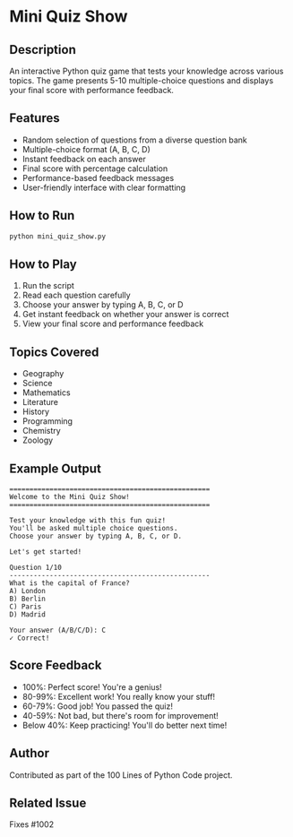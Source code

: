 # Mini Quiz Show

## Description
An interactive Python quiz game that tests your knowledge across various topics. The game presents 5-10 multiple-choice questions and displays your final score with performance feedback.

## Features
- Random selection of questions from a diverse question bank
- Multiple-choice format (A, B, C, D)
- Instant feedback on each answer
- Final score with percentage calculation
- Performance-based feedback messages
- User-friendly interface with clear formatting

## How to Run
```bash
python mini_quiz_show.py
```

## How to Play
1. Run the script
2. Read each question carefully
3. Choose your answer by typing A, B, C, or D
4. Get instant feedback on whether your answer is correct
5. View your final score and performance feedback

## Topics Covered
- Geography
- Science
- Mathematics
- Literature
- History
- Programming
- Chemistry
- Zoology

## Example Output
```
==================================================
Welcome to the Mini Quiz Show!
==================================================

Test your knowledge with this fun quiz!
You'll be asked multiple choice questions.
Choose your answer by typing A, B, C, or D.

Let's get started!

Question 1/10
--------------------------------------------------
What is the capital of France?
A) London
B) Berlin
C) Paris
D) Madrid

Your answer (A/B/C/D): C
✓ Correct!
```

## Score Feedback
- 100%: Perfect score! You're a genius!
- 80-99%: Excellent work! You really know your stuff!
- 60-79%: Good job! You passed the quiz!
- 40-59%: Not bad, but there's room for improvement!
- Below 40%: Keep practicing! You'll do better next time!

## Author
Contributed as part of the 100 Lines of Python Code project.

## Related Issue
Fixes #1002
